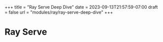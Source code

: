 +++
title = "Ray Serve Deep Dive"
date = 2023-09-13T21:57:59-07:00
draft = false
url = "modules/ray/ray-serve-deep-dive"
+++

# Ray Serve
